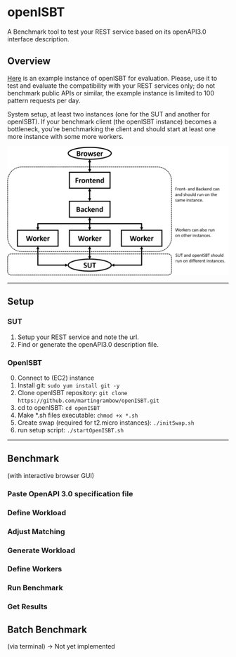 # openISBT
A Benchmark tool to test your REST service based on its openAPI3.0 interface description.

## Overview
[Here](http://ec2-54-171-220-114.eu-west-1.compute.amazonaws.com:9090/) is an example instance of openISBT for evaluation. Please, use it to test and evaluate the compatibility with your REST services only; do not benchmark public APIs or similar, the example instance is limited to 100 pattern requests per day.

System setup, at least two instances (one for the SUT and another for openISBT). 
If your benchmark client (the openISBT instance) becomes a bottleneck, 
you're benchmarking the client and should start at least one more instance with some more workers.

<img src="doc/overview.png" alt="Overview" width="600"/>

----

## Setup

### SUT
1. Setup your REST service and note the url.
2. Find or generate the openAPI3.0 description file.

### OpenISBT
0. Connect to (EC2) instance
1. Install git: `sudo yum install git -y`
2. Clone openISBT repository: `git clone https://github.com/martingrambow/openISBT.git`
3. cd to openISBT: `cd openISBT`
4. Make *.sh files executable: `chmod +x *.sh`
5. Create swap (required for t2.micro instances): `./initSwap.sh`
6. run setup script: `./startOpenISBT.sh`


----

## Benchmark 
(with interactive browser GUI)

### Paste OpenAPI 3.0 specification file

### Define Workload

### Adjust Matching

### Generate Workload

### Define Workers

### Run Benchmark

### Get Results

## Batch Benchmark
(via terminal)
-> Not yet implemented
